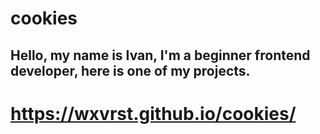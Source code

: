 # cookies
## Hello, my name is Ivan, I'm a beginner frontend developer, here is one of my projects.
# https://wxvrst.github.io/cookies/
